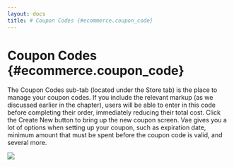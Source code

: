 ```yaml
---
layout: docs
title: # Coupon Codes {#ecommerce.coupon_code}
---
```


# Coupon Codes {#ecommerce.coupon_code}

The Coupon Codes sub-tab (located under the Store tab) is the place to
manage your coupon codes. If you include the relevant markup (as we
discussed earlier in the chapter), users will be able to enter in this
code before completing their order, immediately reducing their total
cost. Click the Create New button to bring up the new coupon screen. Vae
gives you a lot of options when setting up your coupon, such as
expiration date, minimum amount that must be spent before the coupon
code is valid, and several more.

![](assets/images/screenshots/ecommerce/coupon_code_new.png)
